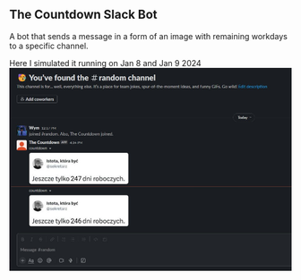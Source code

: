 ## The Countdown Slack Bot

A bot that sends a message in a form of an image with remaining workdays to a specific channel.

Here I simulated it running on Jan 8 and Jan 9 2024
![screenshot](./TheCountdownScreenshot.jpg)
